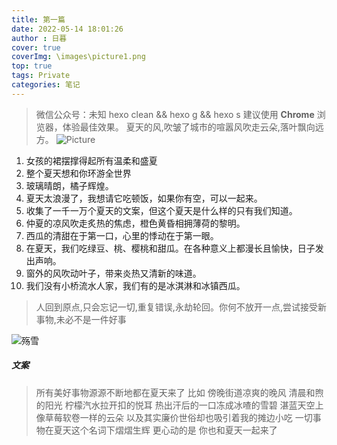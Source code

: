 ```yaml
---
title: 第一篇
date: 2022-05-14 18:01:26
author : 日暮
cover: true
coverImg: \images\picture1.png
top: true
tags: Private
categories: 笔记
---
```

>微信公众号：未知
> hexo clean && hexo g && hexo s
建议使用 **Chrome** 浏览器，体验最佳效果。
 夏天的风,吹皱了城市的喧嚣风吹走云朵,落叶飘向远方。
![Picture](/images/66095083_p0.png "图片 ")
1. 女孩的裙摆撑得起所有温柔和盛夏
2. 整个夏天想和你环游全世界
3. 玻璃晴朗，橘子辉煌。
4. 夏天太浪漫了，我想请它吃顿饭，如果你有空，可以一起来。
5. 收集了一千一万个夏天的文案，但这个夏天是什么样的只有我们知道。
6. 仲夏的凉风吹走炙热的焦虑，橙色黄昏相拥薄荷的黎明。
7. 西瓜的清甜在于第一口，心里的悸动在于第一眼。
8. 在夏天，我们吃绿豆、桃、樱桃和甜瓜。在各种意义上都漫长且愉快，日子发出声响。
9. 窗外的风吹动叶子，带来炎热又清新的味道。
10. 我们没有小桥流水人家，我们有的是冰淇淋和冰镇西瓜。
>人回到原点,只会忘记一切,重复错误,永劫轮回。你何不放开一点,尝试接受新事物,未必不是一件好事

![殇雪](/images/68134515_p0.png "图片 ")

#####  文案
>所有美好事物源源不断地都在夏天来了 
>比如 傍晚街道凉爽的晚风 清晨和煦的阳光 柠檬汽水拉开扣的悦耳 热出汗后的一口冻成冰喳的雪碧 湛蓝天空上像草莓软卷一样的云朵 以及其实廉价世俗却也吸引着我的摊边小吃 一切事物在夏天这个名词下熠熠生辉 更心动的是 你也和夏天一起来了